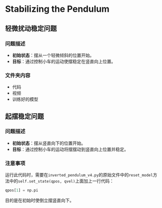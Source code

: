 # Stabilizing the Pendulum

## 轻微扰动稳定问题

### 问题描述
- **初始状态**：摆从一个轻微倾斜的位置开始。
- **目标**：通过控制小车的运动使摆稳定在竖直向上位置。

### 文件夹内容
- 代码
- 视频
- 训练好的模型

## 起摆稳定问题

### 问题描述
- **初始状态**：摆从竖直向下的位置开始。
- **目标**：通过控制小车的运动将摆摆动到竖直向上位置并稳定。

### 注意事项
运行此代码时，需要在`inverted_pendulum_v4.py`的原始文件中的`reset_model`方法中的`self.set_state(qpos, qvel)`上面加上一行代码：

```python
qpos[1] = np.pi
```

目的是在初始时使倒立摆竖直向下。